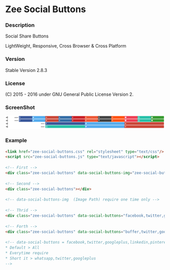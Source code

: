 # Zee Social Buttons

### Description
Social Share Buttons

LightWeight, Responsive, Cross Browser & Cross Platform

### Version 
Stable Version 2.8.3

### License
(C) 2015 - 2016
under GNU General Public License Version 2.

### ScreenShot
![Alt text](SCREENSHOT.png?raw=true "ScreenShot")

### Example
```html
<link href="zee-social-buttons.css" rel="stylesheet" type="text/css"/>
<script src="zee-social-buttons.js" type="text/javascript"></script>

<!-- First -->
<div class="zee-social-buttons" data-social-buttons-img="zee-social-buttons.png"></div>

<!-- Second -->
<div class="zee-social-buttons"></div>

<!-- data-social-buttons-img  (Image Path) require one time only -->

<!-- Thrid -->
<div class="zee-social-buttons" data-social-buttons="facebook,twitter,googleplus"></div>

<!-- Forth -->
<div class="zee-social-buttons" data-social-buttons="buffer,twitter,googleplus"></div>

<!-- data-social-buttons = facebook,twitter,googleplus,linkedin,pinterest,stumbleupon,buffer,reddit,pocket,whatsapp,email
* Default > All
* Everytime require
* Short it > whatsapp,twitter,googleplus
-->
```